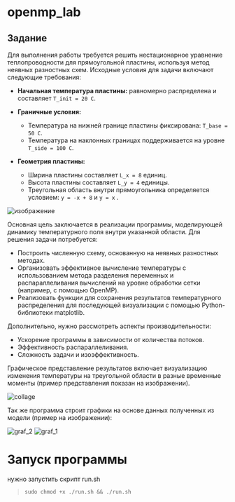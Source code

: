 # openmp_lab

## Задание
Для выполнения работы требуется решить нестационарное уравнение теплопроводности для прямоугольной пластины, используя метод неявных разностных схем. Исходные условия для задачи включают следующие требования:


* **Начальная температура пластины:** равномерно распределена и составляет `T_init = 20 C`.
* **Граничные условия:**
    + Температура на нижней границе пластины фиксирована: `T_base = 50 C`.
    + Температура на наклонных границах поддерживается на уровне `T_side = 100 C`.
    
* **Геометрия пластины:**
   + Ширина пластины составляет `L_x = 8` единиц.
   + Высота пластины составляет `L_y = 4` единицы.
   + Треугольная область внутри прямоугольника определяется условием:  `y = -x + 8`  и `y = x` .


![изображение](https://github.com/user-attachments/assets/bcd9bafe-140a-4899-a491-ab3ce7c43dcf)

Основная цель заключается в реализации программы, моделирующей динамику температурного поля внутри указанной области. Для решения задачи потребуется:


* Построить численную схему, основанную на неявных разностных методах.
* Организовать эффективное вычисление температуры с использованием метода разделения переменных и распараллеливания вычислений на уровне обработки сетки (например, с помощью OpenMP).
* Реализовать функции для сохранения результатов температурного распределения для последующей визуализации с помощью Python-библиотеки matplotlib.


Дополнительно, нужно рассмотреть аспекты производительности:
  * Ускорение программы в зависимости от количества потоков.
  * Эффективность распараллеливания.
  * Сложность задачи и изоэффективность.

Графическое представление результатов включает визуализацию изменения температуры на треугольной области в разные временные моменты (пример представления показан на изображении).

![collage](https://github.com/user-attachments/assets/db231bc3-c262-4b5a-a184-f4c76a2e91d9)

Так же программа строит графики на основе данных полученных из модели (пример на изображении): 

![graf_2](https://github.com/user-attachments/assets/aed9dbdd-ba4c-4793-a241-ef1809c2d55c) ![graf_1](https://github.com/user-attachments/assets/7848dfb8-93d6-4f02-a928-fca2ccad63c6)

# Запуск программы
нужно запустить скрипт run.sh

> `sudo chmod +x ./run.sh && ./run.sh`



